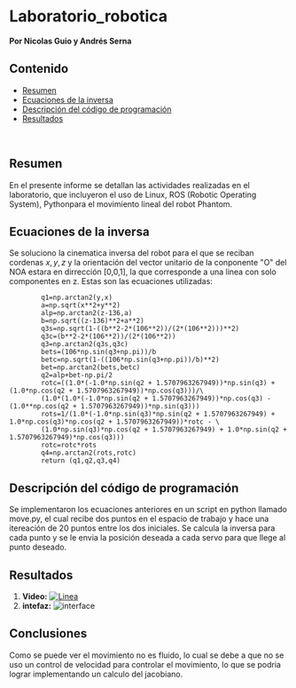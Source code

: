 # Laboratorio_robotica

**Por Nicolas Guio y Andrés Serna**
## Contenido
- [Resumen](#1)
- [Ecuaciones de la inversa](#2)
- [Descripción del código de programación](#3)
- [Resultados](#4)

<br>

<a id='1'></a>

## Resumen

En el presente informe se detallan las actividades realizadas en el laboratorio, que incluyeron el uso de Linux, ROS (Robotic Operating System), Pythonpara el movimiento lineal del robot Phantom.

## Ecuaciones de la inversa

Se soluciono la cinematica inversa del robot para el que se reciban cordenas $x,y,z$ y la orientación del vector unitario de la conponente "O" del NOA estara en dirrección [0,0,1], la que corresponde a una linea con solo componentes en z. Estas son las ecuaciones utilizadas:

```
		q1=np.arctan2(y,x)
		a=np.sqrt(x**2+y**2)
		alp=np.arctan2(z-136,a)
		b=np.sqrt((z-136)**2+a**2)
		q3s=np.sqrt(1-((b**2-2*(106**2))/(2*(106**2)))**2)
		q3c=(b**2-2*(106**2))/(2*(106**2))
		q3=np.arctan2(q3s,q3c)
		bets=(106*np.sin(q3+np.pi))/b
		betc=np.sqrt(1-((106*np.sin(q3+np.pi))/b)**2)
		bet=np.arctan2(bets,betc)
		q2=alp+bet-np.pi/2
		rotc=((1.0*(-1.0*np.sin(q2 + 1.5707963267949))*np.sin(q3) + (1.0*np.cos(q2 + 1.5707963267949))*np.cos(q3)))/\
		(1.0*(1.0*(-1.0*np.sin(q2 + 1.5707963267949))*np.cos(q3) - (1.0**np.cos(q2 + 1.5707963267949))*np.sin(q3)))
		rots=1/(1.0*(-1.0*np.sin(q3)*np.sin(q2 + 1.5707963267949) + 1.0*np.cos(q3)*np.cos(q2 + 1.5707963267949))*rotc - \
		(1.0*np.sin(q3)*np.cos(q2 + 1.5707963267949) + 1.0*np.sin(q2 + 1.5707963267949)*np.cos(q3)))
		rotc=rotc*rots
		q4=np.arctan2(rots,rotc)
		return (q1,q2,q3,q4)
```
## Descripción del código de programación

Se implementaron los ecuaciones anteriores en un script en python llamado move.py, el cual recibe dos puntos en el espacio de trabajo y hace una itereación de 20 puntos entre los dos iniciales. Se calcula la inversa para cada punto y se le envia la posición deseada a cada servo para que llege al punto deseado.

## Resultados

1. **Video:**  [![Linea](https://img.youtube.com/vi/luGmmY54He8/maxresdefault.jpg)](https://youtu.be/luGmmY54He8)
2.  **intefaz:** ![interface](https://github.com/Nguiom/Laboratorio_robotica/assets/71941461/2fbedf83-b483-4bbc-ad78-9a3bf90d0612)
## Conclusiones

Como se puede ver el movimiento no es fluido, lo cual se debe a que no se uso un control de velocidad para controlar el movimiento, lo que se podria lograr implementando un calculo del jacobiano.
